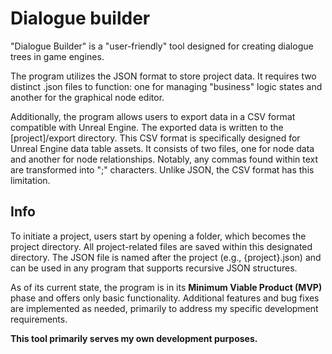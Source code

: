 # Dialogue builder

"Dialogue Builder" is a "user-friendly" tool designed for creating dialogue trees in game engines.

The program utilizes the JSON format to store project data. It requires two distinct .json files to function: one for managing "business" logic states and another for the graphical node editor.

Additionally, the program allows users to export data in a CSV format compatible with Unreal Engine. The exported data is written to the [project]/export directory. This CSV format is specifically designed for Unreal Engine data table assets. It consists of two files, one for node data and another for node relationships. Notably, any commas found within text are transformed into ";" characters. Unlike JSON, the CSV format has this limitation.

## Info

To initiate a project, users start by opening a folder, which becomes the project directory. All project-related files are saved within this designated directory. The JSON file is named after the project (e.g., {project}.json) and can be used in any program that supports recursive JSON structures.

As of its current state, the program is in its **Minimum Viable Product (MVP)** phase and offers only basic functionality. Additional features and bug fixes are implemented as needed, primarily to address my specific development requirements.

**This tool primarily serves my own development purposes.**
